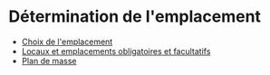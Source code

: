 # Détermination de l'emplacement

- [Choix de l'emplacement](choix-de-l-emplacement)
- [Locaux et emplacements obligatoires et facultatifs](locaux-et)
- [Plan de masse](plan-de-masse)
